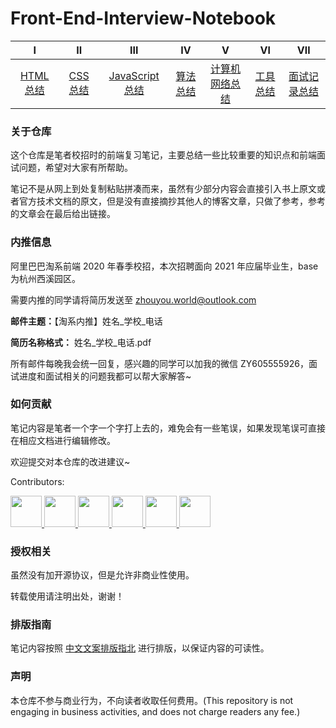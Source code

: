 # Front-End-Interview-Notebook


|               Ⅰ                |                    Ⅱ                     |                   Ⅲ                    |                     Ⅳ                      |                     Ⅴ                      |                   Ⅵ                   |           Ⅶ           |
| :----------------------------: | :--------------------------------------: | :------------------------------------: | :----------------------------------------: | :----------------------------------------: | :-----------------------------------: | :-------------------: |
| [HTML 总结](https://github.com/Jeffrey-0/Front-End-Interview-Notebook/blob/master/Html/Html.md) | [CSS 总结](https://github.com/Jeffrey-0/Front-End-Interview-Notebook/blob/master/Css/Css.md) | [JavaScript 总结](https://github.com/Jeffrey-0/Front-End-Interview-Notebook/blob/master/JavaScript/JavaScript.md)| [算法总结](https://github.com/Jeffrey-0/Front-End-Interview-Notebook/blob/master/%E7%AE%97%E6%B3%95/%E7%AE%97%E6%B3%95.md) |  [计算机网络总结](https://github.com/Jeffrey-0/Front-End-Interview-Notebook/blob/master/%E8%AE%A1%E7%AE%97%E6%9C%BA%E7%BD%91%E7%BB%9C/%E8%AE%A1%E7%AE%97%E6%9C%BA%E7%BD%91%E7%BB%9C.md) | [工具总结](https://github.com/Jeffrey-0/Front-End-Interview-Notebook/blob/master/%E5%B7%A5%E5%85%B7/%E5%B7%A5%E5%85%B7.md) | [面试记录总结](https://github.com/Jeffrey-0/Front-End-Interview-Notebook/blob/master/%E9%9D%A2%E8%AF%95%E8%AE%B0%E5%BD%95/%E9%9D%A2%E8%AF%95%E8%AE%B0%E5%BD%95.md) | 

### 关于仓库

这个仓库是笔者校招时的前端复习笔记，主要总结一些比较重要的知识点和前端面试问题，希望对大家有所帮助。

笔记不是从网上到处复制粘贴拼凑而来，虽然有少部分内容会直接引入书上原文或者官方技术文档的原文，但是没有直接摘抄其他人的博客文章，只做了参考，参考的文章会在最后给出链接。

### 内推信息

阿里巴巴淘系前端 2020 年春季校招，本次招聘面向 2021 年应届毕业生，base 为杭州西溪园区。

需要内推的同学请将简历发送至 zhouyou.world@outlook.com 

**邮件主题：**【淘系内推】姓名_学校_电话

**简历名称格式：** 姓名_学校_电话.pdf

所有邮件每晚我会统一回复，感兴趣的同学可以加我的微信 ZY605555926，面试进度和面试相关的问题我都可以帮大家解答~

### 如何贡献

笔记内容是笔者一个字一个字打上去的，难免会有一些笔误，如果发现笔误可直接在相应文档进行编辑修改。

欢迎提交对本仓库的改进建议~

Contributors: 

<a href="https://github.com/Wscats">
    <img src="https://avatars3.githubusercontent.com/u/17243165?s=400&u=e7e4c2011ce0486f58a53f3dead46e0152833c3f&v=4" width="50px">
</a> 
<a href="https://github.com/ScarboroughCoral">
    <img src="https://avatars2.githubusercontent.com/u/26180429?s=400&u=03a95e31349f1e457389a3f0565bf3a8e1657920&v=4" width="50px">
</a>
<a href="https://github.com/icecxh">
    <img src="https://avatars2.githubusercontent.com/u/19871501?s=400&u=820c1acdf77f9672838cbcfeb97f5f210bc9b588&v=4" width="50px">
</a>
<a href="https://github.com/CaZn">
    <img src="https://avatars0.githubusercontent.com/u/43467382?s=400&u=2223974928e239e4bf3bde67693daf143f9f43bf&v=4" width="50px">
</a>
<a href="https://github.com/guahunyo">
    <img src="https://avatars1.githubusercontent.com/u/18573180?s=400&u=b6d826bcf6ce2a4aa48636e0fde04d355e1730d4&v=4" width="50px">
</a>
<a href="https://github.com/zzusunjs">
    <img src="https://avatars1.githubusercontent.com/u/22544339?s=400&u=b0f084de58baa01e93cbf0139d96544ecab89d93&v=4" width="50px">
</a>

### 授权相关

虽然没有加开源协议，但是允许非商业性使用。

转载使用请注明出处，谢谢！

### 排版指南

笔记内容按照 [中文文案排版指北](http://mazhuang.org/wiki/chinese-copywriting-guidelines/) 进行排版，以保证内容的可读性。

### 声明

本仓库不参与商业行为，不向读者收取任何费用。(This repository is not engaging in business activities, and does not charge readers any fee.)
